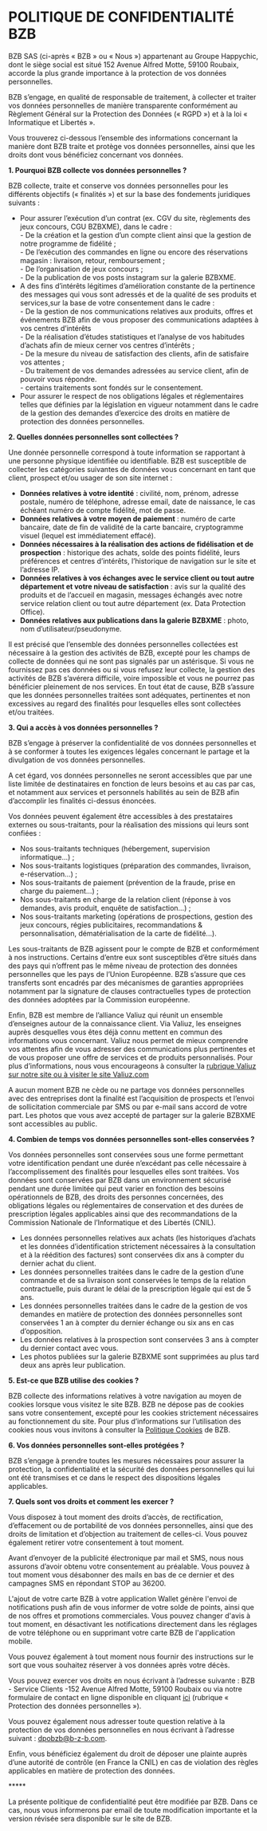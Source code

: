 POLITIQUE DE CONFIDENTIALITÉ BZB
================================

  
BZB SAS (ci-après « BZB » ou « Nous ») appartenant au Groupe Happychic, dont le siège social est situé 152 Avenue Alfred Motte, 59100 Roubaix, accorde la plus grande importance à la protection de vos données personnelles.  
  
BZB s’engage, en qualité de responsable de traitement, à collecter et traiter vos données personnelles de manière transparente conformément au Règlement Général sur la Protection des Données (« RGPD ») et à la loi « Informatique et Libertés ».  
  
Vous trouverez ci-dessous l’ensemble des informations concernant la manière dont BZB traite et protège vos données personnelles, ainsi que les droits dont vous bénéficiez concernant vos données.  
  
**1\. Pourquoi BZB collecte vos données personnelles ?**  
  
BZB collecte, traite et conserve vos données personnelles pour les différents objectifs (« finalités ») et sur la base des fondements juridiques suivants :

* Pour assurer l’exécution d’un contrat (ex. CGV du site, règlements des jeux concours, CGU BZBXME), dans le cadre :  
    \- De la création et la gestion d’un compte client ainsi que la gestion de notre programme de fidélité ;  
    \- De l’exécution des commandes en ligne ou encore des réservations magasin : livraison, retour, remboursement ;  
    \- De l’organisation de jeux concours ;  
    \- De la publication de vos posts instagram sur la galerie BZBXME.
* A des fins d’intérêts légitimes d’amélioration constante de la pertinence des messages qui vous sont adressés et de la qualité de ses produits et services,sur la base de votre consentement dans le cadre :  
    \- De la gestion de nos communications relatives aux produits, offres et événements BZB afin de vous proposer des communications adaptées à vos centres d’intérêts  
    \- De la réalisation d’études statistiques et l’analyse de vos habitudes d’achats afin de mieux cerner vos centres d’intérêts ;  
    \- De la mesure du niveau de satisfaction des clients, afin de satisfaire vos attentes ;  
    \- Du traitement de vos demandes adressées au service client, afin de pouvoir vous répondre.  
    \- certains traitements sont fondés sur le consentement.
* Pour assurer le respect de nos obligations légales et réglementaires telles que définies par la législation en vigueur notamment dans le cadre de la gestion des demandes d’exercice des droits en matière de protection des données personnelles.

**2\. Quelles données personnelles sont collectées ?**  
  
Une donnée personnelle correspond à toute information se rapportant à une personne physique identifiée ou identifiable. BZB est susceptible de collecter les catégories suivantes de données vous concernant en tant que client, prospect et/ou usager de son site internet :

* **Données relatives à votre identité** : civilité, nom, prénom, adresse postale, numéro de téléphone, adresse email, date de naissance, le cas échéant numéro de compte fidélité, mot de passe.
* **Données relatives à votre moyen de paiement** : numéro de carte bancaire, date de fin de validité de la carte bancaire, cryptogramme visuel (lequel est immédiatement effacé).
* **Données nécessaires à la réalisation des actions de fidélisation et de prospection** : historique des achats, solde des points fidélité, leurs préférences et centres d’intérêts, l’historique de navigation sur le site et l’adresse IP.
* **Données relatives à vos échanges avec le service client ou tout autre département et votre niveau de satisfaction** : avis sur la qualité des produits et de l’accueil en magasin, messages échangés avec notre service relation client ou tout autre département (ex. Data Protection Office).
* **Données relatives aux publications dans la galerie BZBXME** : photo, nom d’utilisateur/pseudonyme.

Il est précisé que l’ensemble des données personnelles collectées est nécessaire à la gestion des activités de BZB, excepté pour les champs de collecte de données qui ne sont pas signalés par un astérisque. Si vous ne fournissez pas ces données ou si vous refusez leur collecte, la gestion des activités de BZB s’avérera difficile, voire impossible et vous ne pourrez pas bénéficier pleinement de nos services. En tout état de cause, BZB s’assure que les données personnelles traitées sont adéquates, pertinentes et non excessives au regard des finalités pour lesquelles elles sont collectées et/ou traitées.  
  
**3\. Qui a accès à vos données personnelles ?**  
  
BZB s’engage à préserver la confidentialité de vos données personnelles et à se conformer à toutes les exigences légales concernant le partage et la divulgation de vos données personnelles.  
  
A cet égard, vos données personnelles ne seront accessibles que par une liste limitée de destinataires en fonction de leurs besoins et au cas par cas, et notamment aux services et personnels habilités au sein de BZB afin d’accomplir les finalités ci-dessus énoncées.  
  
Vos données peuvent également être accessibles à des prestataires externes ou sous-traitants, pour la réalisation des missions qui leurs sont confiées :

* Nos sous-traitants techniques (hébergement, supervision informatique...) ;
* Nos sous-traitants logistiques (préparation des commandes, livraison, e-réservation…) ;
* Nos sous-traitants de paiement (prévention de la fraude, prise en charge du paiement…) ;
* Nos sous-traitants en charge de la relation client (réponse à vos demandes, avis produit, enquête de satisfaction…) ;
* Nos sous-traitants marketing (opérations de prospections, gestion des jeux concours, régies publicitaires, recommandations & personnalisation, dématérialisation de la carte de fidélité...).

Les sous-traitants de BZB agissent pour le compte de BZB et conformément à nos instructions. Certains d’entre eux sont susceptibles d’être situés dans des pays qui n’offrent pas le même niveau de protection des données personnelles que les pays de l’Union Européenne. BZB s’assure que ces transferts sont encadrés par des mécanismes de garanties appropriées notamment par la signature de clauses contractuelles types de protection des données adoptées par la Commission européenne.  
  
Enfin, BZB est membre de l’alliance Valiuz qui réunit un ensemble d’enseignes autour de la connaissance client. Via Valiuz, les enseignes auprès desquelles vous êtes déjà connu mettent en commun des informations vous concernant. Valiuz nous permet de mieux comprendre vos attentes afin de vous adresser des communications plus pertinentes et de vous proposer une offre de services et de produits personnalisés. Pour plus d’informations, nous vous encourageons à consulter la [rubrique Valiuz sur notre site ou à visiter le site Valiuz.com](https://valiuz.com/mes-droits/)  
  
A aucun moment BZB ne cède ou ne partage vos données personnelles avec des entreprises dont la finalité est l’acquisition de prospects et l’envoi de sollicitation commerciale par SMS ou par e-mail sans accord de votre part. Les photos que vous avez accepté de partager sur la galerie BZBXME sont accessibles au public.  
  
**4\. Combien de temps vos données personnelles sont-elles conservées ?**  
  
Vos données personnelles sont conservées sous une forme permettant votre identification pendant une durée n’excédant pas celle nécessaire à l’accomplissement des finalités pour lesquelles elles sont traitées. Vos données sont conservées par BZB dans un environnement sécurisé pendant une durée limitée qui peut varier en fonction des besoins opérationnels de BZB, des droits des personnes concernées, des obligations légales ou réglementaires de conservation et des durées de prescription légales applicables ainsi que des recommandations de la Commission Nationale de l’Informatique et des Libertés (CNIL).

* Les données personnelles relatives aux achats (les historiques d’achats et les données d’identification strictement nécessaires à la consultation et à la réédition des factures) sont conservées dix ans à compter du dernier achat du client.
* Les données personnelles traitées dans le cadre de la gestion d’une commande et de sa livraison sont conservées le temps de la relation contractuelle, puis durant le délai de la prescription légale qui est de 5 ans.
* Les données personnelles traitées dans le cadre de la gestion de vos demandes en matière de protection des données personnelles sont conservées 1 an à compter du dernier échange ou six ans en cas d’opposition.
* Les données relatives à la prospection sont conservées 3 ans à compter du dernier contact avec vous.
* Les photos publiées sur la galerie BZBXME sont supprimées au plus tard deux ans après leur publication.

**5\. Est-ce que BZB utilise des cookies ?**  
  
BZB collecte des informations relatives à votre navigation au moyen de cookies lorsque vous visitez le site BZB. BZB ne dépose pas de cookies sans votre consentement, excepté pour les cookies strictement nécessaires au fonctionnement du site. Pour plus d’informations sur l’utilisation des cookies nous vous invitons à consulter la [Politique Cookies](https://www.b-z-b.com/politique-de-cookies.html) de BZB.  
  
**6\. Vos données personnelles sont-elles protégées ?**  
  
BZB s’engage à prendre toutes les mesures nécessaires pour assurer la protection, la confidentialité et la sécurité des données personnelles qui lui ont été transmises et ce dans le respect des dispositions légales applicables.  
  
**7\. Quels sont vos droits et comment les exercer ?**

Vous disposez à tout moment des droits d’accès, de rectification, d’effacement ou de portabilité de vos données personnelles, ainsi que des droits de limitation et d’objection au traitement de celles-ci. Vous pouvez également retirer votre consentement à tout moment.

Avant d’envoyer de la publicité électronique par mail et SMS, nous nous assurons d’avoir obtenu votre consentement au préalable. Vous pouvez à tout moment vous désabonner des mails en bas de ce dernier et des campagnes SMS en répondant STOP au 36200.

L'ajout de votre carte BZB à votre application Wallet génère l'envoi de notifications push afin de vous informer de votre solde de points, ainsi que de nos offres et promotions commerciales. Vous pouvez changer d'avis à tout moment, en désactivant les notifications directement dans les réglages de votre téléphone ou en supprimant votre carte BZB de l'application mobile.

Vous pouvez également à tout moment nous fournir des instructions sur le sort que vous souhaitez réserver à vos données après votre décès.

Vous pouvez exercer vos droits en nous écrivant à l’adresse suivante : BZB - Service Clients -152 Avenue Alfred Motte, 59100 Roubaix ou via notre formulaire de contact en ligne disponible en cliquant [ici](https://www.b-z-b.com/nous-contacter/) (rubrique « Protection des données personnelles »).

Vous pouvez également nous adresser toute question relative à la protection de vos données personnelles en nous écrivant à l’adresse suivant : [dpobzb@b-z-b.com](mailto:dpobzb@b-z-b.com).

Enfin, vous bénéficiez également du droit de déposer une plainte auprès d’une autorité de contrôle (en France la CNIL) en cas de violation des règles applicables en matière de protection des données.

\*\*\*\*\*

La présente politique de confidentialité peut être modifiée par BZB. Dans ce cas, nous vous informerons par email de toute modification importante et la version révisée sera disponible sur le site de BZB.